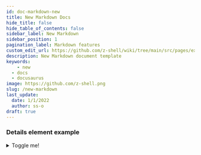 ```yaml
---
id: doc-markdown-new
title: New Markdown Docs
hide_title: false
hide_table_of_contents: false
sidebar_label: New Markdown
sidebar_position: 1
pagination_label: Markdown features
custom_edit_url: https://github.com/z-shell/wiki/tree/main/src/pages/examples/draft.md
description: New Markdown document template
keywords:
	- new
  - docs
  - docusaurus
image: https://github.com/z-shell.png
slug: /new-markdown
last_update:
  date: 1/1/2022
  author: ss-o
draft: true
---
```


<!-- https://docusaurus.io/docs/next/api/plugins/@docusaurus/plugin-content-docs#markdown-front-matter -->

### Details element example

<details>
  <summary>Toggle me!</summary>
  <div>
    <div>This is the detailed content</div>
    <br/>
    <details>
      <summary>
        Nested toggle! Some surprise inside...
      </summary>
      <div>
        😲😲😲😲😲
      </div>
    </details>
  </div>
</details>

<!-- @format -->
